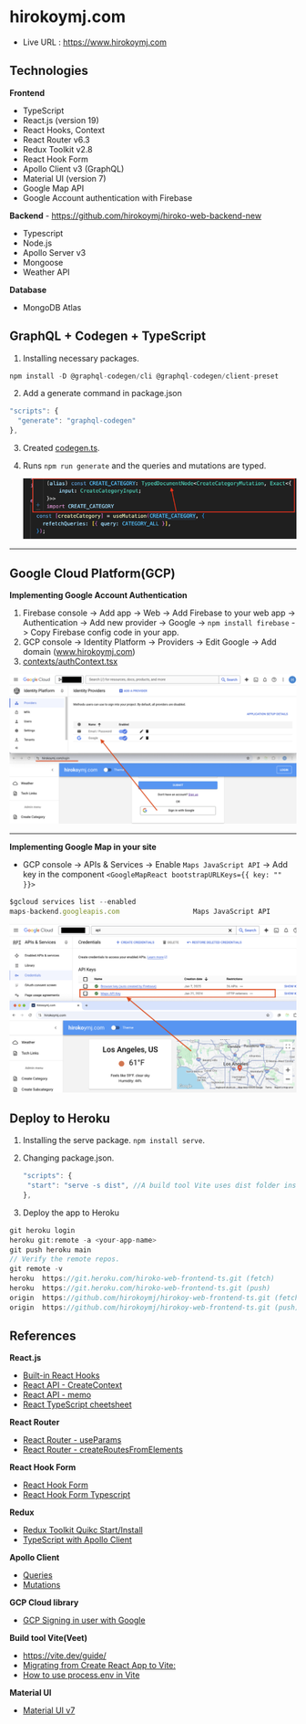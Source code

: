 # hirokoymj.com

- Live URL : https://www.hirokoymj.com

## Technologies

**Frontend**

- TypeScript
- React.js (version 19)
- React Hooks, Context
- React Router v6.3
- Redux Toolkit v2.8
- React Hook Form
- Apollo Client v3 (GraphQL)
- Material UI (version 7)
- Google Map API
- Google Account authentication with Firebase

**Backend** - https://github.com/hirokoymj/hiroko-web-backend-new

- Typescript
- Node.js
- Apollo Server v3
- Mongoose
- Weather API

**Database**

- MongoDB Atlas

## GraphQL + Codegen + TypeScript

1. Installing necessary packages.

```js
npm install -D @graphql-codegen/cli @graphql-codegen/client-preset
```

2. Add a generate command in package.json

```js
"scripts": {
  "generate": "graphql-codegen"
},
```

3. Created [codegen.ts](./codegen.ts).
4. Runs `npm run generate` and the queries and mutations are typed.

   ![](./src/assets/graphql+codegen.png)

<hr />

## Google Cloud Platform(GCP)

**Implementing Google Account Authentication**

1. Firebase console -> Add app -> Web -> Add Firebase to your web app -> Authentication -> Add new provider -> Google -> `npm install firebase` -> Copy Firebase config code in your app.
2. GCP console -> Identity Platform -> Providers -> Edit Google -> Add domain (www.hirokoymj.com)
3. [contexts/authContext.tsx](./src/contexts/authContext.tsx)

![](./src/assets/gcp-IdentityPlatform.png)

<hr />

**Implementing Google Map in your site**

- GCP console -> APIs & Services -> Enable `Maps JavaScript API` -> Add key in the component `<GoogleMapReact bootstrapURLKeys={{ key: "" }}>`

```js
$gcloud services list --enabled
maps-backend.googleapis.com                  Maps JavaScript API
```

![](./src/assets/gcp-google-map-api.png)

## Deploy to Heroku

1. Installing the serve package. `npm install serve`.
2. Changing package.json.

   ```js
   "scripts": {
    "start": "serve -s dist", //A build tool Vite uses dist folder instead of build.
   },
   ```

3. Deploy the app to Heroku

```js
git heroku login
heroku git:remote -a <your-app-name>
git push heroku main
// Verify the remote repos.
git remote -v
heroku  https://git.heroku.com/hiroko-web-frontend-ts.git (fetch)
heroku  https://git.heroku.com/hiroko-web-frontend-ts.git (push)
origin  https://github.com/hirokoymj/hirokoy-web-frontend-ts.git (fetch)
origin  https://github.com/hirokoymj/hirokoy-web-frontend-ts.git (push)
```

## References

**React.js**

- [Built-in React Hooks](https://react.dev/reference/react/hooks)
- [React API - CreateContext](https://react.dev/reference/react/createContext)
- [React API - memo](https://react.dev/reference/react/memo)
- [React TypeScript cheetsheet](https://react-typescript-cheatsheet.netlify.app/docs/basic/examples/)

**React Router**

- [React Router - useParams](https://reactrouter.com/6.30.1/hooks/use-params)
- [React Router - createRoutesFromElements](https://reactrouter.com/6.30.1/utils/create-routes-from-elements)

**React Hook Form**

- [React Hook Form](https://react-hook-form.com/)
- [React Hook Form Typescript](https://react-hook-form.com/ts)

**Redux**

- [Redux Toolkit Quikc Start/Install](https://redux-toolkit.js.org/tutorials/quick-start)
- [TypeScript with Apollo Client](https://www.apollographql.com/docs/react/development-testing/static-typing)

**Apollo Client**

- [Queries](https://www.apollographql.com/docs/react/data/queries)
- [Mutations](https://www.apollographql.com/docs/react/data/mutations)

**GCP Cloud library**

- [GCP Signing in user with Google](https://cloud.google.com/identity-platform/docs/web/google)

**Build tool Vite(Veet)**

- https://vite.dev/guide/
- [Migrating from Create React App to Vite:](https://adhithiravi.medium.com/migrating-from-create-react-app-to-vite-a-modern-approach-76148adb8983)
- [How to use process.env in Vite](https://dev.to/whchi/how-to-use-processenv-in-vite-ho9)

**Material UI**

- [Material UI v7](https://mui.com/material-ui/getting-started/)
